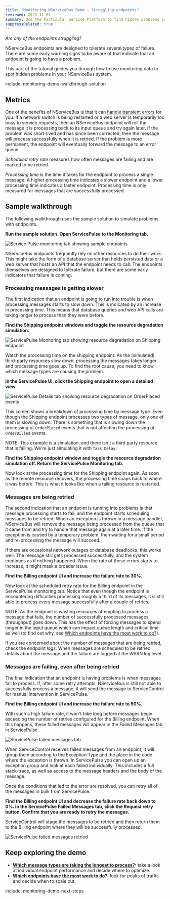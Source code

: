 ```yaml
---
title: "Monitoring NServiceBus Demo - Struggling endpoints"
reviewed: 2023-11-07
summary: Use the Particular Service Platform to find hidden problems in your solution.
suppressRelated: true
---
```


_Are any of the endpoints struggling?_

NServiceBus endpoints are designed to tolerate several types of failure. There are some early warning signs to be aware of that indicate that an endpoint is going to have a problem.

This part of the tutorial guides you through how to use monitoring data to spot hidden problems in your NServiceBus system.

include: monitoring-demo-walkthrough-solution


## Metrics

One of the benefits of NServiceBus is that it can [handle transient errors](https://particular.net/blog/but-all-my-errors-are-severe) for you. If a network switch is being restarted or a web server is temporarily too busy to service requests, then an NServiceBus endpoint will roll the message it is processing back to its input queue and try again later. If the problem was short-lived and has since been corrected, then the message will process successfully when it is retried. If the problem is more permanent, the endpoint will eventually forward the message to an error queue.

_Scheduled retry rate_ measures how often messages are failing and are marked to be retried. 

_Processing time_ is the time it takes for the endpoint to process a single message. A higher processing time indicates a slower endpoint and a lower processing time indicates a faster endpoint. Processing time is only measured for messages that are successfully processed.


## Sample walkthrough

The following walkthrough uses the sample solution to simulate problems with endpoints.

**Run the sample solution. Open ServicePulse to the Monitoring tab.**

![Service Pulse monitoring tab showing sample endpoints](servicepulse-monitoring-tab-sample-low-throughput.png)

NServiceBus endpoints frequently rely on other resources to do their work. This might take the form of a database server that holds persisted data or a web server that hosts an API that the endpoint needs to call. The endpoints themselves are designed to tolerate failure, but there are some early indicators that failure is coming.


### Processing messages is getting slower

The first indication that an endpoint is going to run into trouble is when processing messages starts to slow down. This is indicated by an increase in processing time. This means that database queries and web API calls are taking longer to process than they were before.

**Find the Shipping endpoint windows and toggle the resource degradation simulation.**

![ServicePulse Monitoring tab showing resource degradation on Shipping endpoint](servicepulse-monitoring-tab-resource-degradation.png)

Watch the processing time on the shipping endpoint. As the (simulated) third-party resources slow down, processing the messages takes longer and processing time goes up. To find the root cause, you need to know which message types are causing the problem.

**In the ServicePulse UI, click the Shipping endpoint to open a detailed view.**

![ServicePulse Details tab showing resource degradation on OrderPlaced events](servicepulse-monitoring-details-resource-degradation.png)

This screen shows a breakdown of processing time by message type. Even though the Shipping endpoint processes two types of message, only one of them is slowing down. There is something that is slowing down the processing of `OrderPlaced` events that is not affecting the processing of `OrderBilled` events.

NOTE: This example is a simulation, and there isn't a third party resource that is failing.  We're just simulating it with `Task.Delay`. 

**Find the Shipping endpoint window and toggle the resource degradation simulation off. Return the ServicePulse Monitoring tab.**

Now look at the processing time for the Shipping endpoint again. As soon as the remote resource recovers, the processing time snaps back to where it was before. This is what it looks like when a failing resource is restarted. 


### Messages are being retried

The second indication that an endpoint is running into problems is that message processing starts to fail, and the endpoint starts scheduling messages to be retried. When an exception is thrown in a message handler, NServiceBus will remove the message being processed from the queue that it came from and try to handle that message again at a later time. If the exception is caused by a temporary problem, then waiting for a small period and re-processing the message will succeed.

If there are occasional network outages or database deadlocks, this works well. The message still gets processed successfully, and the system continues as if nothing happened. When the rate of these errors starts to increase, it might mask a broader issue.

**Find the Billing endpoint UI and increase the failure rate to 30%.**

Now look at the scheduled retry rate for the Billing endpoint in the ServicePulse monitoring tab. Notice that even though the endpoint is encountering difficulties processing roughly a third of its messages, it is still able to process every message successfully after a couple of retries. 

NOTE: As the endpoint is wasting resources attempting to process a message that fails, the number of successfully processed messages (throughput) goes down. This has the effect of forcing messages to spend longer in the input queue which can impact queue length and critical time as well (to find out why, see [Which endpoints have the most work to do?](./walkthrough-2.md)).

If you are concerned about the number of messages that are being retried, check the endpoint logs. When messages are scheduled to be retried, details about the message and the failure are logged at the WARN log level.


### Messages are failing, even after being retried

The final indication that an endpoint is having problems is when messages fail to process. If, after some retry attempts, NServiceBus is still not able to successfully process a message, it will send the message to ServiceControl for manual intervention in ServicePulse.

**Find the Billing endpoint UI and increase the failure rate to 90%.**

With such a high failure rate, it won't take long before messages begin exceeding the number of retries configured for the Billing endpoint. When this happens, these failed messages will appear in the Failed Messages tab in ServicePulse.

![ServicePulse failed messages tab](servicepulse-failed-messages.png)

When ServiceControl receives failed messages from an endpoint, it will group them according to the Exception Type and the place in the code where the exception is thrown. In ServicePulse you can open up an exception group and look at each failed individually. This includes a full stack-trace, as well as access to the message headers and the body of the message.

Once the conditions that led to the error are resolved, you can retry all of the messages in bulk from ServicePulse.

**Find the Billing endpoint UI and decrease the failure rate back down to 0%. In the ServicePulse Failed Messages tab, click the Request retry button. Confirm that you are ready to retry the messages.**

ServiceControl will stage the messages to be retried and then return them to the Billing endpoint where they will be successfully processed.

![ServicePulse failed messages retried](servicepulse-failed-messages-retried.png)


## Keep exploring the demo

- **[Which message types are taking the longest to process?](./walkthrough-1.md):** take a look at individual endpoint performance and decide where to optimize.
- **[Which endpoints have the most work to do?](./walkthrough-2.md):** look for peaks of traffic and decide when to scale out.

include: monitoring-demo-next-steps
